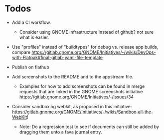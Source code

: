 # Todos

- Add a CI workflow.
  - Consider using GNOME infrastructure instead of github?
    not sure what is easier.

- Use "profiles" instead of "buildtypes" for debug vs. release app builds,
  compare https://gitlab.gnome.org/GNOME/Initiatives/-/wikis/DevOps-with-Flatpak#final-gitlab-yaml-file-template

- Publish on flathub

- Add screenshots to the README and to the appstream file.

  - Examples for how to add screenshots can be found in merge requests
    that are linked in the GNOME screenshots initiative
    https://gitlab.gnome.org/GNOME/Initiatives/-/issues/34

- Consider sandboxing webkit, as proposed in this initiative:
  https://gitlab.gnome.org/GNOME/Initiatives/-/wikis/Sandbox-all-the-WebKit!

  - Note: Do a regression test to see if documents can still be added
    by dragging them unto a fava journal entry.

